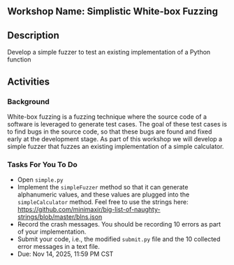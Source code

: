 ## Workshop Name: Simplistic White-box Fuzzing 

## Description 

Develop a simple fuzzer to test an existing implementation of a Python function

## Activities 

### Background 

White-box fuzzing is a fuzzing technique where the source code of a software is leveraged 
to generate test cases. The goal of these test cases is to find bugs in the source code, so that these bugs 
are found and fixed early at the development stage. As part of this workshop we will develop a simple fuzzer 
that fuzzes an existing implementation of a simple calculator.   

### Tasks For You To Do 
- Open `simple.py` 
- Implement the `simpleFuzzer` method so that it can generate alphanumeric values, and these values are plugged into the `simpleCalculator` method. Feel free to use the strings here: https://github.com/minimaxir/big-list-of-naughty-strings/blob/master/blns.json
- Record the crash messages. You should be recording 10 errors as part of your implementation. 
- Submit your code, i.e., the modified `submit.py` file and the 10 collected error messages in a text file. 
- Due: Nov 14, 2025, 11:59 PM CST